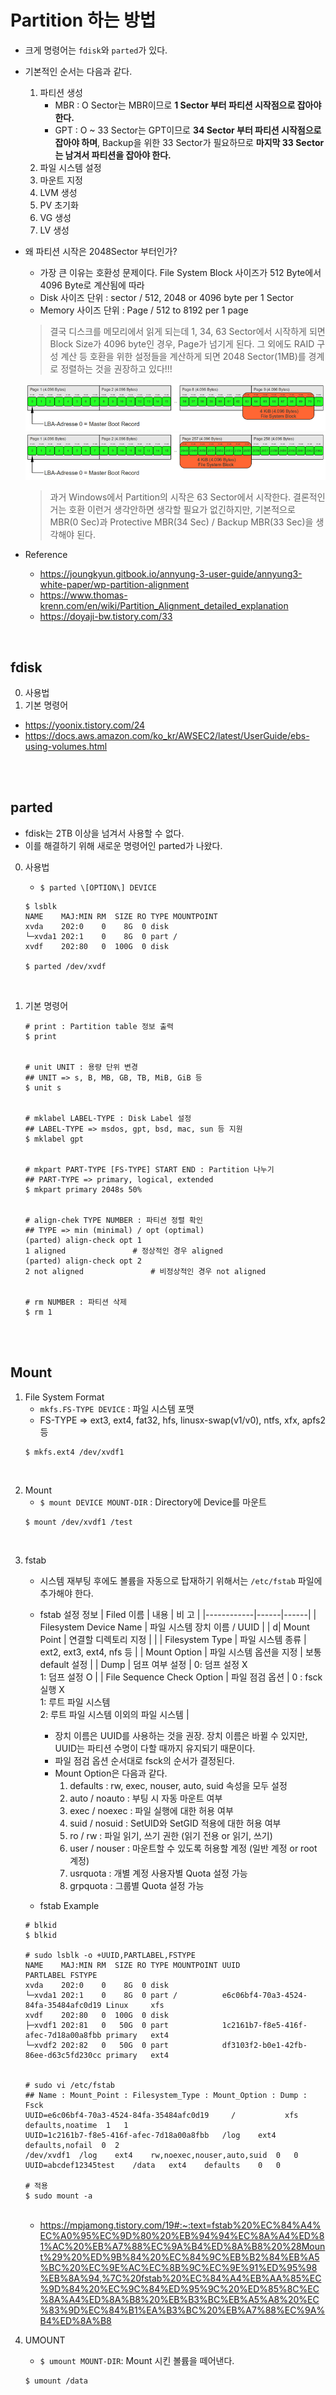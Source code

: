 # Partition 하는 방법
* 크게 명령어는 ```fdisk```와 ```parted```가 있다.
* 기본적인 순서는 다음과 같다.
    1) 파티션 생성
        * MBR : O Sector는 MBR이므로 __1 Sector 부터 파티션 시작점으로 잡아야 한다.__
        * GPT : O ~ 33 Sector는 GPT이므로 __34 Sector 부터 파티션 시작점으로 잡아야 하며__, Backup을 위한 33 Sector가 필요하므로 __마지막 33 Sector는 남겨서 파티션을 잡아야 한다.__
    2) 파일 시스템 설정
    3) 마운트 지정
    4) LVM 생성
    5) PV 초기화
    6) VG 생성
    7) LV 생성

* 왜 파티션 시작은 2048Sector 부터인가?
	* 가장 큰 이유는 호환성 문제이다. File System Block 사이즈가 512 Byte에서 4096 Byte로 계산됨에 따라 
	* Disk 사이즈 단위 : sector / 512, 2048 or 4096 byte per 1 Sector
	* Memory 사이즈 단위 : Page / 512 to 8192 per 1 page
	> 결국 디스크를 메모리에서 읽게 되는데 1, 34, 63 Sector에서 시작하게 되면 Block Size가 4096 byte인 경우, Page가 넘기게 된다. 그 외에도 RAID 구성 계산 등 호환을 위한 설정들을 계산하게 되면 2048 Sector(1MB)를 경계로 정렬하는 것을 권장하고 있다!!!

	![Block_Page_Before](../img/Block_Page_Before.webp)
	![Block_Page_After](../img/Block_Page_After.webp)
	> 과거 Windows에서 Partition의 시작은 63 Sector에서 시작한다. 결론적인거는 호환 이런거 생각안하면 생각할 필요가 없긴하지만, 기본적으로 MBR(0 Sec)과 Protective MBR(34 Sec) / Backup MBR(33 Sec)을 생각해야 된다.
* Reference
    * https://joungkyun.gitbook.io/annyung-3-user-guide/annyung3-white-paper/wp-partition-alignment
    * https://www.thomas-krenn.com/en/wiki/Partition_Alignment_detailed_explanation
    * https://doyaji-bw.tistory.com/33
</br>

## fdisk
0. 사용법
1. 기본 명령어
* https://yoonix.tistory.com/24
* https://docs.aws.amazon.com/ko_kr/AWSEC2/latest/UserGuide/ebs-using-volumes.html
</br>
</br>


## parted
* fdisk는 2TB 이상을 넘겨서 사용할 수 없다.
* 이를 해결하기 위해 새로운 명령어인 parted가 나왔다.
0.  사용법   
	* ```$ parted \[OPTION\] DEVICE```
        
	```
	$ lsblk
	NAME    MAJ:MIN RM  SIZE RO TYPE MOUNTPOINT
	xvda    202:0    0    8G  0 disk
	└─xvda1 202:1    0    8G  0 part /
	xvdf    202:80   0  100G  0 disk
        
	$ parted /dev/xvdf
	```
</br>

1.  기본 명령어
	```
	# print : Partition table 정보 출력
	$ print
	

	# unit UNIT : 용량 단위 변경
	## UNIT => s, B, MB, GB, TB, MiB, GiB 등
	$ unit s


	# mklabel LABEL-TYPE : Disk Label 설정
	## LABEL-TYPE => msdos, gpt, bsd, mac, sun 등 지원
	$ mklabel gpt


	# mkpart PART-TYPE [FS-TYPE] START END : Partition 나누기
	## PART-TYPE => primary, logical, extended
	$ mkpart primary 2048s 50%


	# align-chek TYPE NUMBER : 파티션 정렬 확인 
	## TYPE => min (minimal) / opt (optimal)
	(parted) align-check opt 1
	1 aligned				# 정상적인 경우 aligned
	(parted) align-check opt 2
	2 not aligned				# 비정상적인 경우 not aligned


	# rm NUMBER : 파티션 삭제
	$ rm 1

	```

</br>
</br>


## Mount
1. File System Format
	* ```mkfs.FS-TYPE DEVICE``` : 파일 시스템 포맷
	* FS-TYPE => ext3, ext4, fat32, hfs, linusx-swap(v1/v0), ntfs, xfx, apfs2 등
	```
	$ mkfs.ext4 /dev/xvdf1
	```
</br>

2. Mount
    * ```$ mount DEVICE MOUNT-DIR``` : Directory에 Device를 마운트
	```
	$ mount /dev/xvdf1 /test
	```
</br>

3. fstab
	* 시스템 재부팅 후에도 볼륨을 자동으로 탑재하기 위해서는 ```/etc/fstab``` 파일에 추가해야 한다.
	* fstab 설정 정보
		| Filed 이름 | 내용 | 비 고 |
		|------------|------|------|
		| Filesystem Device Name | 파일 시스템 장치 이름 / UUID |  |
		d| Mount Point | 연결할 디렉토리 지정 |  |
		| Filesystem Type | 파일 시스템 종류 | ext2, ext3, ext4, nfs 등 |
		| Mount Option | 파일 시스템 옵션을 지정 | 보통 default 설정 |
		| Dump | 덤프 여부 설정 | 0: 덤프 설정 X </br> 1: 덤프 설정 O |
		| File Sequence Check Option | 파일 점검 옵션 | 0 : fsck 실행 X </br> 1: 루트 파일 시스템 </br> 2: 루트 파일 시스템 이외의 파일 시스템 |
		* 장치 이름은 UUID를 사용하는 것을 권장. 장치 이름은 바뀔 수 있지만, UUID는 파티션 수명이 다할 때까지 유지되기 때문이다.
		* 파일 점검 옵션 순서대로 fsck의 순서가 결정된다.
		* Mount Option은 다음과 같다.
			1) defaults : rw, exec, nouser, auto, suid 속성을 모두 설정
			2) auto / noauto : 부팅 시 자동 마운트 여부
			3) exec / noexec : 파일 실행에 대한 허용 여부
			4) suid / nosuid : SetUID와 SetGID 적용에 대한 허용 여부
			5) ro / rw : 파일 읽기, 쓰기 권한 (읽기 전용 or 읽기, 쓰기)
			6) user / nouser : 마운트할 수 있도록 허용할 계정 (일반 계정 or root 계정)
			7) usrquota : 개별 계정 사용자별 Quota 설정 가능
			8) grpquota : 그룹별 Quota 설정 가능
	
	* fstab Example 
	```
	# blkid
	$ blkid

	# sudo lsblk -o +UUID,PARTLABEL,FSTYPE
	NAME    MAJ:MIN RM  SIZE RO TYPE MOUNTPOINT UUID                                 PARTLABEL FSTYPE
	xvda    202:0    0    8G  0 disk
	└─xvda1 202:1    0    8G  0 part /          e6c06bf4-70a3-4524-84fa-35484afc0d19 Linux     xfs
	xvdf    202:80   0  100G  0 disk
	├─xvdf1 202:81   0   50G  0 part            1c2161b7-f8e5-416f-afec-7d18a00a8fbb primary   ext4
	└─xvdf2 202:82   0   50G  0 part            df3103f2-b0e1-42fb-86ee-d63c5fd230cc primary   ext4
	

	# sudo vi /etc/fstab
	## Name : Mount_Point :	Filesystem_Type : Mount_Option : Dump : Fsck
	UUID=e6c06bf4-70a3-4524-84fa-35484afc0d19     /           xfs    defaults,noatime  1   1
	UUID=1c2161b7-f8e5-416f-afec-7d18a00a8fbb	/log	ext4	defaults,nofail  0  2
	/dev/xvdf1	/log	ext4	rw,noexec,nouser,auto,suid	0	0
	UUID=abcdef12345test	/data	ext4	defaults	0	0

	# 적용
	$ sudo mount -a
	```
	</br>

	* https://mpjamong.tistory.com/19#:~:text=fstab%20%EC%84%A4%EC%A0%95%EC%9D%80%20%EB%94%94%EC%8A%A4%ED%81%AC%20%EB%A7%88%EC%9A%B4%ED%8A%B8%20%28Mount%29%20%ED%9B%84%20%EC%84%9C%EB%B2%84%EB%A5%BC%20%EC%9E%AC%EC%8B%9C%EC%9E%91%ED%95%98%EB%8A%94,%7C%20fstab%20%EC%84%A4%EB%AA%85%EC%9D%84%20%EC%9C%84%ED%95%9C%20%ED%85%8C%EC%8A%A4%ED%8A%B8%20%EB%B3%BC%EB%A5%A8%20%EC%83%9D%EC%84%B1%EA%B3%BC%20%EB%A7%88%EC%9A%B4%ED%8A%B8



4. UMOUNT
	* ```$ umount MOUNT-DIR```: Mount 시킨 볼륨을 떼어낸다.
	```
	$ umount /data
	```